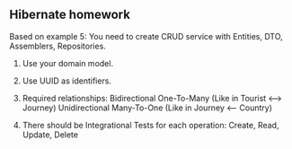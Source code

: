 ## Hibernate homework

Based on example 5:
You need to create CRUD service with Entities, DTO, Assemblers, Repositories.

1. Use your domain model.
2. Use UUID as identifiers.

3. Required relationships:
   Bidirectional  One-To-Many (Like in Tourist <--> Journey)
   Unidirectional Many-To-One (Like in Journey <-- Country)

4. There should be Integrational Tests for each operation: Create, Read, Update, Delete